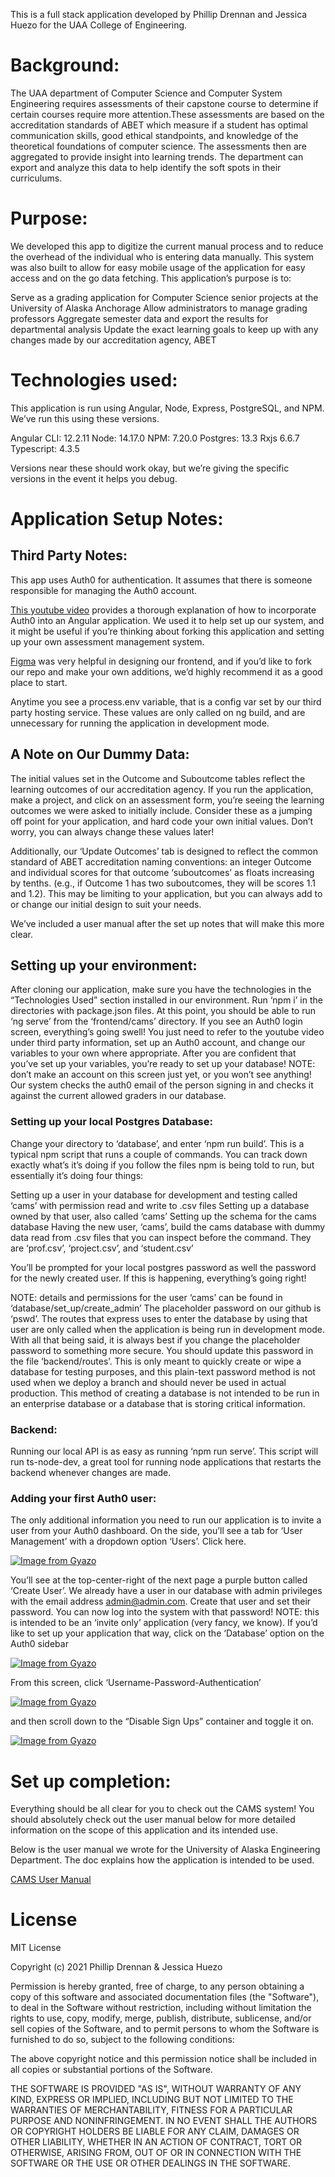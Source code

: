 This is a full stack application developed by Phillip Drennan and Jessica Huezo for the UAA College of Engineering.

# Background:

The UAA department of Computer Science and Computer System Engineering requires assessments of their capstone course to determine if certain courses require more attention.These assessments are based on the accreditation standards of ABET which measure if a student has optimal communication skills, good ethical standpoints, and knowledge of the theoretical foundations of computer science. The assessments then are aggregated to provide insight into learning trends. The department can export and analyze this data to help identify the soft spots in their curriculums.

# Purpose:

We developed this app to digitize the current manual process and to reduce the overhead of the individual who is entering data manually. This system was also built to allow for easy mobile usage of the application for easy access and on the go data fetching.
This application’s purpose is to:

Serve as a grading application for Computer Science senior projects at the University of Alaska Anchorage
Allow administrators to manage grading professors
Aggregate semester data and export the results for departmental analysis
Update the exact learning goals to keep up with any changes made by our accreditation agency, ABET

# Technologies used:

This application is run using Angular, Node, Express, PostgreSQL, and NPM. We’ve run this using these versions.

Angular CLI: 12.2.11
Node: 14.17.0
NPM: 7.20.0
Postgres: 13.3
Rxjs 6.6.7
Typescript: 4.3.5


Versions near these should work okay, but we’re giving the specific versions in the event it helps you debug.

# Application Setup Notes:

## Third Party Notes:

This app uses Auth0 for authentication. It assumes that there is someone responsible for managing the Auth0 account.

[This youtube video](https://youtu.be/laLIsXg2OxM) provides a thorough explanation of how to incorporate Auth0 into an Angular application. We used it to help set up our system, and it might be useful if you’re thinking about forking this application and setting up your own assessment management system.

[Figma](https://www.figma.com/) was very helpful in designing our frontend, and if you’d like to fork our repo and make your own additions, we’d highly recommend it as a good place to start.

Anytime you see a process.env variable, that is a config var set by our third party hosting service. These values are only called on ng build, and are unnecessary for running the application in development mode.

## A Note on Our Dummy Data:

The initial values set in the Outcome and Suboutcome tables reflect the learning outcomes of our accreditation agency. If you run the application, make a project, and click on an assessment form, you’re seeing the learning outcomes we were asked to initially include. Consider these as a jumping off point for your application, and hard code your own initial values. Don’t worry, you can always change these values later!

Additionally, our ‘Update Outcomes’ tab is designed to reflect the common standard of ABET accreditation naming conventions: an integer Outcome and individual scores for that outcome ‘suboutcomes’ as floats increasing by tenths. (e.g., if Outcome 1 has two suboutcomes, they will be scores 1.1 and 1.2). This may be limiting to your application, but you can always add to or change our initial design to suit your needs.

We’ve included a user manual after the set up notes that will make this more clear.

## Setting up your environment:

After cloning our application, make sure you have the technologies in the “Technologies Used” section installed in our environment. Run ‘npm i’ in the directories with package.json files. At this point, you should be able to run ‘ng serve’ from the ‘frontend/cams’ directory. If you see an Auth0 login screen, everything’s going swell! You just need to refer to the youtube video under third party information, set up an Auth0 account, and change our variables to your own where appropriate. 
After you are confident that you’ve set up your variables, you’re ready to set up your database!
NOTE: don’t make an account on this screen just yet, or you won’t see anything! Our system checks the auth0 email of the person signing in and checks it against the current allowed graders in our database.

### Setting up your local Postgres Database:

Change your directory to ‘database’, and enter ‘npm run build’. This is a typical npm script that runs a couple of commands. You can track down exactly what’s it’s doing if you follow the files npm is being told to run, but essentially it’s doing four things:

Setting up a user in your database for development and testing called ‘cams’ with permission read and write to .csv files
Setting up a database owned by that user, also called ‘cams’
Setting up the schema for the cams database
Having the new user, ‘cams’, build the cams database with dummy data read from .csv files that you can inspect before the command. They are ‘prof.csv’, ‘project.csv’, and ‘student.csv’

You’ll be prompted for your local postgres password as well the password for the newly created user. If this is happening, everything’s going right!

NOTE: details and permissions for the user ‘cams’ can be found in ‘database/set_up/create_admin’ The placeholder password on our github is ‘pswd’. The routes that express uses to enter the database by using that user are only called when the application is being run in development mode. With all that being said, it is always best if you change the placeholder password to something more secure. You should update this password in the file ‘backend/routes’. This is only meant to quickly create or wipe a database for testing purposes, and this plain-text password method is not used when we deploy a branch and should never be used in actual production. This method of creating a database is not intended to be run in an enterprise database or a database that is storing critical information.

### Backend:

Running our local API is as easy as running ‘npm run serve’. This script will run ts-node-dev, a great tool for running node applications that restarts the backend whenever changes are made.

### Adding your first Auth0 user:

The only additional information you need to run our application is to invite a user from your Auth0 dashboard. On the side, you’ll see a tab for ‘User Management’ with a dropdown option ‘Users’. Click here.




[![Image from Gyazo](https://i.gyazo.com/481ff567a3dff1ba33191ccfbaf67194.png)](https://gyazo.com/481ff567a3dff1ba33191ccfbaf67194)

You’ll see at the top-center-right of the next page a purple button called ‘Create User’. We already have a user in our database with admin privileges with the email address admin@admin.com. Create that user and set their password. You can now log into the system with that password!
NOTE: this is intended to be an ‘invite only’ application (very fancy, we know). If you’d like to set up your application that way, click on the ‘Database’ option on the Auth0 sidebar




[![Image from Gyazo](https://i.gyazo.com/d63ad3d86013e171716d0d0f09327418.png)](https://gyazo.com/d63ad3d86013e171716d0d0f09327418)

From this screen, click ‘Username-Password-Authentication’



[![Image from Gyazo](https://i.gyazo.com/43a76057184a788a3546ccea61ad6f8a.png)](https://gyazo.com/43a76057184a788a3546ccea61ad6f8a)

 and then scroll down to the “Disable Sign Ups” container and toggle it on.



[![Image from Gyazo](https://i.gyazo.com/98d2c1326b3d8c54343dcc76865d3f67.png)](https://gyazo.com/98d2c1326b3d8c54343dcc76865d3f67)

# Set up completion:

Everything should be all clear for you to check out the CAMS system! You should absolutely check out the user manual below for more detailed information on the scope of this application and its intended use.

Below is the user manual we wrote for the University of Alaska Engineering Department. The doc explains how the application is intended to be used.

[CAMS User Manual](https://docs.google.com/document/d/1349ghwB87jCgqbtXg-8pQQx5EqI6P7QMIcsNknzSTo8/edit?usp=sharing)

# License

MIT License

Copyright (c) 2021 Phillip Drennan & Jessica Huezo

Permission is hereby granted, free of charge, to any person obtaining a copy
of this software and associated documentation files (the "Software"), to deal
in the Software without restriction, including without limitation the rights
to use, copy, modify, merge, publish, distribute, sublicense, and/or sell
copies of the Software, and to permit persons to whom the Software is
furnished to do so, subject to the following conditions:

The above copyright notice and this permission notice shall be included in all
copies or substantial portions of the Software.

THE SOFTWARE IS PROVIDED "AS IS", WITHOUT WARRANTY OF ANY KIND, EXPRESS OR
IMPLIED, INCLUDING BUT NOT LIMITED TO THE WARRANTIES OF MERCHANTABILITY,
FITNESS FOR A PARTICULAR PURPOSE AND NONINFRINGEMENT. IN NO EVENT SHALL THE
AUTHORS OR COPYRIGHT HOLDERS BE LIABLE FOR ANY CLAIM, DAMAGES OR OTHER
LIABILITY, WHETHER IN AN ACTION OF CONTRACT, TORT OR OTHERWISE, ARISING FROM,
OUT OF OR IN CONNECTION WITH THE SOFTWARE OR THE USE OR OTHER DEALINGS IN THE
SOFTWARE.